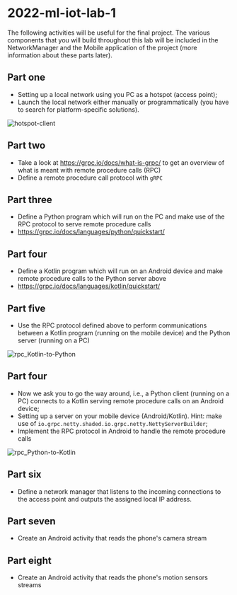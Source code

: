 # 2022-ml-iot-lab-1

The following activities will be useful for the final project. The various components that you will build throughout this lab will be included in the NetworkManager and the Mobile application of the project (more information about these parts later).

## Part one
* Setting up a local network using you PC as a hotspot (access point);
* Launch the local network either manually or programmatically (you have to search for platform-specific solutions).

![hotspot-client](https://user-images.githubusercontent.com/8298445/144478047-2818168d-828d-4dd1-84c4-48ac4c8ad5e0.png)


## Part two
* Take a look at https://grpc.io/docs/what-is-grpc/ to get an overview of what is meant with remote procedure calls (RPC)
* Define a remote procedure call protocol with `gRPC`

## Part three
* Define a Python program which will run on the PC and make use of the RPC protocol to serve remote procedure calls
* https://grpc.io/docs/languages/python/quickstart/

## Part four
* Define a Kotlin program which will run on an Android device and make remote procedure calls to the Python server above
* https://grpc.io/docs/languages/kotlin/quickstart/


## Part five
* Use the RPC protocol defined above to perform communications between a Kotlin program (running on the mobile device) and the Python server (running on a PC)

![rpc_Kotlin-to-Python](https://user-images.githubusercontent.com/8298445/144479920-d239c3bb-4667-4e68-83c0-624bb0b986d6.png)



## Part four
* Now we ask you to go the way around, i.e., a Python client (running on a PC) connects to a Kotlin serving remote procedure calls on an Android device;
* Setting up a server on your mobile device (Android/Kotlin). Hint: make use of `io.grpc.netty.shaded.io.grpc.netty.NettyServerBuilder`;
* Implement the RPC protocol in Android to handle the remote procedure calls

![rpc_Python-to-Kotlin](https://user-images.githubusercontent.com/8298445/144479951-731a0a52-1723-4c85-bec9-2776e619baa0.png)


## Part six
* Define a network manager that listens to the incoming connections to the access point and outputs the assigned local IP address.

## Part seven
* Create an Android activity that reads the phone's camera stream

## Part eight
* Create an Android activity that reads the phone's motion sensors streams

